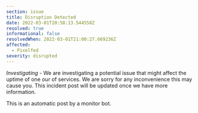```yaml
---
section: issue
title: Disruption Detected
date: 2022-03-01T20:58:13.544558Z
resolved: true
informational: false
resolvedWhen: 2022-03-01T21:00:27.669236Z
affected:
  - Pixelfed
severity: disrupted
---
```

*Investigating* - We are investigating a potential issue that might affect the uptime of one our of services. We are sorry for any inconvenience this may cause you. This incident post will be updated once we have more information.

This is an automatic post by a monitor bot.
        